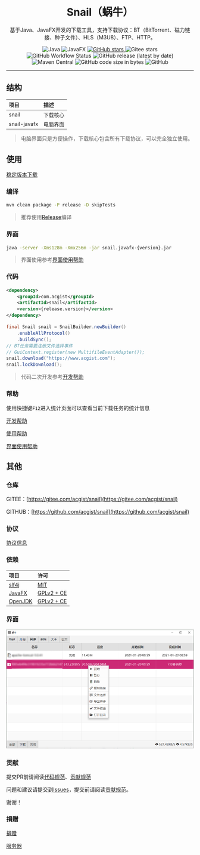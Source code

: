 <h1 align="center">Snail（蜗牛）</h1>

<p align="center">
基于Java、JavaFX开发的下载工具，支持下载协议：BT（BitTorrent、磁力链接、种子文件）、HLS（M3U8）、FTP、HTTP。
</p>

<p align="center">
	<img alt="Java" src="https://img.shields.io/badge/dynamic/xml?style=flat-square&label=Java&color=blueviolet&url=https://raw.githubusercontent.com/acgist/snail/master/pom.xml&query=//*[local-name()='java.version']&cacheSeconds=3600" />
	<img alt="JavaFX" src="https://img.shields.io/badge/dynamic/xml?style=flat-square&label=JavaFX&color=blueviolet&url=https://raw.githubusercontent.com/acgist/snail/master/pom.xml&query=//*[local-name()='javafx.version']&cacheSeconds=3600" />
	<a target="_blank" href="https://starchart.cc/acgist/snail">
		<img alt="GitHub stars" src="https://img.shields.io/github/stars/acgist/snail?style=flat-square&label=Github%20stars&color=crimson" />
	</a>
	<img alt="Gitee stars" src="https://img.shields.io/badge/dynamic/json?style=flat-square&label=Gitee%20stars&color=crimson&url=https://gitee.com/api/v5/repos/acgist/snail&query=$.stargazers_count&cacheSeconds=3600" />
	<br />
	<img alt="GitHub Workflow Status" src="https://img.shields.io/github/workflow/status/acgist/snail/build?style=flat-square" />
	<img alt="GitHub release (latest by date)" src="https://img.shields.io/github/v/release/acgist/snail?style=flat-square&color=orange" />
	<img alt="Maven Central" src="https://img.shields.io/maven-central/v/com.acgist/snail?style=flat-square&color=orange" />
	<img alt="GitHub code size in bytes" src="https://img.shields.io/github/languages/code-size/acgist/snail?style=flat-square&color=blue" />
	<img alt="GitHub" src="https://img.shields.io/github/license/acgist/snail?style=flat-square&color=blue" />
</p>

----

## 结构

|项目|描述|
|:--|:--|
|snail|下载核心|
|snail-javafx|电脑界面|

> 电脑界面只是方便操作，下载核心包含所有下载协议，可以完全独立使用。

## 使用

[稳定版本下载](https://gitee.com/acgist/snail/attach_files)

### 编译

```bash
mvn clean package -P release -D skipTests
```

> 推荐使用[Release](https://gitee.com/acgist/snail/releases)编译

### 界面

```bash
java -server -Xms128m -Xmx256m -jar snail.javafx-{version}.jar
```

> 界面使用参考[界面使用帮助](./docs/GUI.md)

### 代码

```xml
<dependency>
	<groupId>com.acgist</groupId>
	<artifactId>snail</artifactId>
	<version>{release.version}</version>
</dependency>
```

```java
final Snail snail = SnailBuilder.newBuilder()
	.enableAllProtocol()
	.buildSync();
// BT任务需要注册文件选择事件
// GuiContext.register(new MultifileEventAdapter());
snail.download("https://www.acgist.com");
snail.lockDownload();
```

> 代码二次开发参考[开发帮助](./docs/API.md)

### 帮助

使用快捷键`F12`进入统计页面可以查看当前下载任务的统计信息

[开发帮助](./docs/API.md)

[使用帮助](./docs/HELP.md)

[界面使用帮助](./docs/GUI.md)

## 其他

### 仓库

GITEE：[https://gitee.com/acgist/snail](https://gitee.com/acgist/snail)

GITHUB：[https://github.com/acgist/snail](https://github.com/acgist/snail)

### 协议

[协议信息](./docs/PROTOCOL.md)

### 依赖

|项目|许可|
|:--|:--|
|[slf4j](https://www.slf4j.org)|[MIT](https://www.slf4j.org/license.html)|
|[JavaFX](https://wiki.openjdk.java.net/display/OpenJFX)|[GPLv2 + CE](https://openjdk.java.net/legal/gplv2+ce.html)|
|[OpenJDK](https://openjdk.java.net)|[GPLv2 + CE](https://openjdk.java.net/legal/gplv2+ce.html)|

### 界面

![蜗牛](./docs/gui/main.png "蜗牛")

### 贡献

提交PR前请阅读[代码规范](./CODE_OF_CONDUCT.md)、[贡献规范](./CONTRIBUTING.md)

问题和建议请提交到[Issues](https://gitee.com/acgist/snail/issues)，提交前请阅读[贡献规范](./CONTRIBUTING.md)。

谢谢！

### 捐赠

[捐赠](https://www.acgist.com/sponsor)

[服务器](https://www.acgist.com/collect/server)
